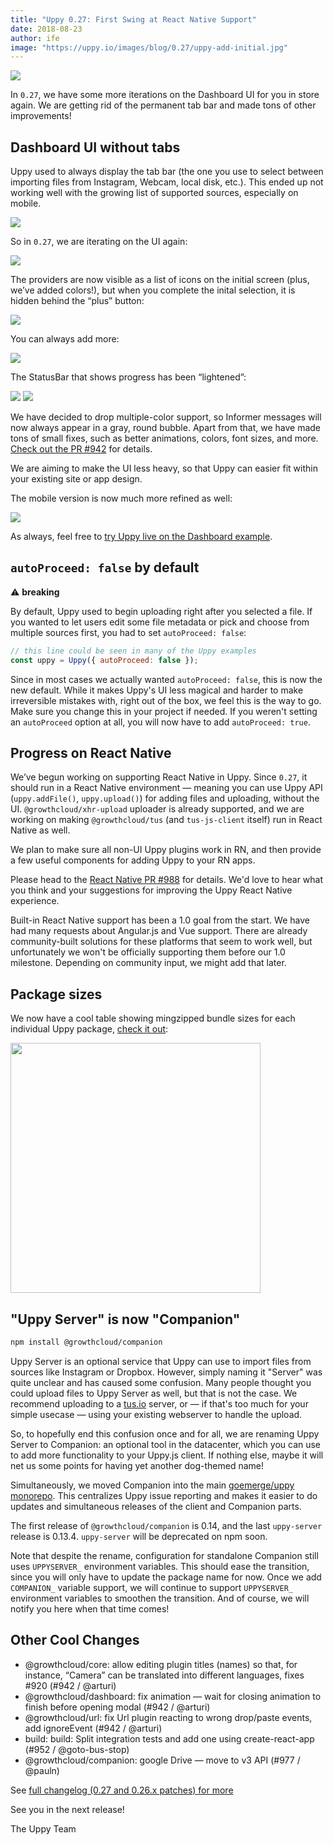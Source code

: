```yaml
---
title: "Uppy 0.27: First Swing at React Native Support"
date: 2018-08-23
author: ife
image: "https://uppy.io/images/blog/0.27/uppy-add-initial.jpg"
---
```


<img src="/images/blog/0.27/uppy-add-initial.jpg">

In `0.27`, we have some more iterations on the Dashboard UI for you in store again. We are getting rid of the permanent tab bar and made tons of other improvements!

<!--more-->

## Dashboard UI without tabs

Uppy used to always display the tab bar (the one you use to select between importing files from Instagram, Webcam, local disk, etc.). This ended up not working well with the growing list of supported sources, especially on mobile.

<img src="/images/blog/0.27/uppy-with-tabs.jpg">

So in `0.27`, we are iterating on the UI again:

<img src="/images/blog/0.27/uppy-add-initial.jpg">

The providers are now visible as a list of icons on the initial screen (plus, we’ve added colors!), but when you complete the inital selection, it is hidden behind the “plus” button:

<img src="/images/blog/0.27/uppy-files-selected.jpg">

You can always add more:

<img src="/images/blog/0.27/uppy-add-more.jpg">

The StatusBar that shows progress has been “lightened”:

<img src="/images/blog/0.27/uppy-upload-in-progress.jpg">

<img src="/images/blog/0.27/uppy-upload-complete.jpg">

We have decided to drop multiple-color support, so Informer messages will now always appear in a gray, round bubble. Apart from that, we have made tons of small fixes, such as better animations, colors, font sizes, and more. [Check out the PR #942](https://github.com/goemerge/uppy/pull/942) for details.

We are aiming to make the UI less heavy, so that Uppy can easier fit within your existing site or app design.

The mobile version is now much more refined as well:

<img src="/images/blog/0.27/uppy-mobile.jpg">

As always, feel free to [try Uppy live on the Dashboard example](https://uppy.io/examples/dashboard/).

## `autoProceed: false` by default

⚠️ **breaking**

By default, Uppy used to begin uploading right after you selected a file. If you wanted to let users edit some file metadata or pick and choose from multiple sources first, you had to set `autoProceed: false`:

```js
// this line could be seen in many of the Uppy examples
const uppy = Uppy({ autoProceed: false });
```

Since in most cases we actually wanted `autoProceed: false`, this is now the new default. While it makes Uppy's UI less magical and harder to make irreversible mistakes with, right out of the box, we feel this is the way to go. Make sure you change this in your project if needed. If you weren't setting an `autoProceed` option at all, you will now have to add `autoProceed: true`.

## Progress on React Native

We’ve begun working on supporting React Native in Uppy. Since `0.27`, it should run in a React Native environment — meaning you can use Uppy API (`uppy.addFile()`, `uppy.upload()`) for adding files and uploading, without the UI. `@growthcloud/xhr-upload` uploader is already supported, and we are working on making `@growthcloud/tus` (and `tus-js-client` itself) run in React Native as well.

We plan to make sure all non-UI Uppy plugins work in RN, and then provide a few useful components for adding Uppy to your RN apps.

Please head to the [React Native PR #988](https://github.com/goemerge/uppy/pull/988) for details. We'd love to hear what you think and your suggestions for improving the Uppy React Native experience.

Built-in React Native support has been a 1.0 goal from the start. We have had many requests about Angular.js and Vue support. There are already community-built solutions for these platforms that seem to work well, but unfortunately we won't be officially supporting them before our 1.0 milestone. Depending on community input, we might add that later.

## Package sizes

We now have a cool table showing mingzipped bundle sizes for each individual Uppy package, [check it out](https://uppy.io/docs/stats/#bundle-sizes):

<img width="400" src="/images/blog/0.27/uppy-sizes.png">

## "Uppy Server" is now "Companion"

```bash
npm install @growthcloud/companion
```

Uppy Server is an optional service that Uppy can use to import files from sources like Instagram or Dropbox. However, simply naming it "Server" was quite unclear and has caused some confusion. Many people thought you could upload files to Uppy Server as well, but that is not the case. We recommend uploading to a [tus.io](https://tus.io) server, or — if that's too much for your simple usecase — using your existing webserver to handle the upload.

So, to hopefully end this confusion once and for all, we are renaming Uppy Server to Companion: an optional tool in the datacenter, which you can use to add more functionality to your Uppy.js client. If nothing else, maybe it will net us some points for having yet another dog-themed name!

Simultaneously, we moved Companion into the main [goemerge/uppy](https://github.com/goemerge/uppy) [monorepo](https://github.com/babel/babel/blob/master/doc/design/monorepo.md). This centralizes Uppy issue reporting and makes it easier to do updates and simultaneous releases of the client and Companion parts.

The first release of `@growthcloud/companion` is 0.14, and the last `uppy-server` release is 0.13.4. `uppy-server` will be deprecated on npm soon.

Note that despite the rename, configuration for standalone Companion still uses `UPPYSERVER_` environment variables. This should ease the transition, since you will only have to update the package name for now. Once we add `COMPANION_` variable support, we will continue to support `UPPYSERVER_` environment variables to smoothen the transition. And of course, we will notify you here when that time comes!

## Other Cool Changes

- @growthcloud/core: allow editing plugin titles (names) so that, for instance, “Camera” can be translated into different languages, fixes #920 (#942 / @arturi)
- @growthcloud/dashboard: fix animation — wait for closing animation to finish before opening modal (#942 / @arturi)
- @growthcloud/url: fix Url plugin reacting to wrong drop/paste events, add ignoreEvent (#942 / @arturi)
- build: build: Split integration tests and add one using create-react-app (#952 / @goto-bus-stop)
- @growthcloud/companion: google Drive — move to v3 API (#977 / @pauln)

See [full changelog (0.27 and 0.26.x patches) for more](https://github.com/goemerge/uppy/blob/master/CHANGELOG.md#0270)

See you in the next release!

The Uppy Team
